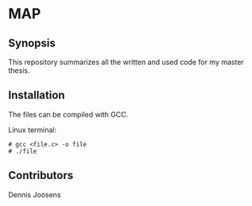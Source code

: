 # MAP

Synopsis
--------
This repository summarizes all the written and used code for my master thesis.

Installation
------------
The files can be compiled with GCC.

Linux terminal:

```
# gcc <file.c> -o file
# ./file
```

Contributors
------------
Dennis Joosens
